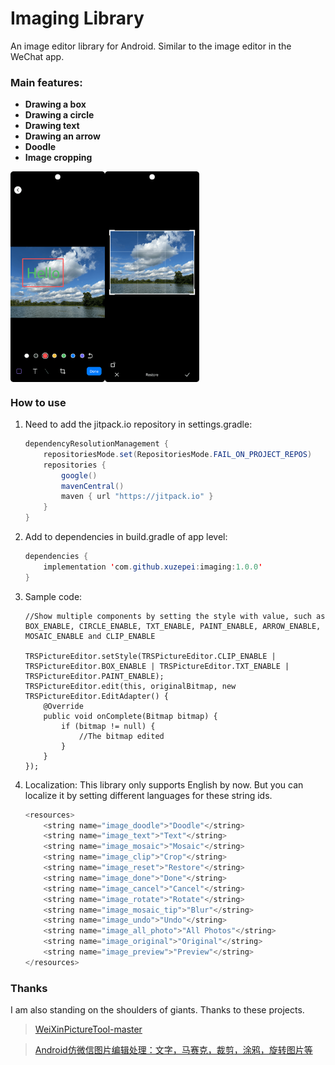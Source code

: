 # Imaging Library

An image editor library for Android. Similar to the image editor in the WeChat app.

### Main features:

- **Drawing a box**
- **Drawing a circle**
- **Drawing text**
- **Drawing an arrow**
- **Doodle**
- **Image cropping**

<div style="display: flex; justify-center; align-items: center;">   <img src="./readme/s1.png" alt="First Image" style="width: 30%;"/>   <img src="./readme/s2.png" alt="Second Image" style="width: 30%;"/> </div>

### How to use

1. Need to add the jitpack.io repository in settings.gradle:

   ```java
   dependencyResolutionManagement {
       repositoriesMode.set(RepositoriesMode.FAIL_ON_PROJECT_REPOS)
       repositories {
           google()
           mavenCentral()
           maven { url "https://jitpack.io" }
       }
   }
   ```

2. Add to dependencies in build.gradle of app level:

   ```java
   dependencies {
       implementation 'com.github.xuzepei:imaging:1.0.0'
   }
   ```

3. Sample code:

   ```Ja
   //Show multiple components by setting the style with value, such as BOX_ENABLE, CIRCLE_ENABLE, TXT_ENABLE, PAINT_ENABLE, ARROW_ENABLE, MOSAIC_ENABLE and CLIP_ENABLE
   
   TRSPictureEditor.setStyle(TRSPictureEditor.CLIP_ENABLE | TRSPictureEditor.BOX_ENABLE | TRSPictureEditor.TXT_ENABLE | TRSPictureEditor.PAINT_ENABLE);
   TRSPictureEditor.edit(this, originalBitmap, new TRSPictureEditor.EditAdapter() {
       @Override
       public void onComplete(Bitmap bitmap) {
           if (bitmap != null) {
               //The bitmap edited
           }
       }
   });

4. Localization:
     This library only supports English by now. But you can localize it by setting different languages for these string ids.

     ```java
     <resources>
         <string name="image_doodle">"Doodle"</string>
         <string name="image_text">"Text"</string>
         <string name="image_mosaic">"Mosaic"</string>
         <string name="image_clip">"Crop"</string>
         <string name="image_reset">"Restore"</string>
         <string name="image_done">"Done"</string>
         <string name="image_cancel">"Cancel"</string>
         <string name="image_rotate">"Rotate"</string>
         <string name="image_mosaic_tip">"Blur"</string>
         <string name="image_undo">"Undo"</string>
         <string name="image_all_photo">"All Photos"</string>
         <string name="image_original">"Original"</string>
         <string name="image_preview">"Preview"</string>
     </resources>
     ```
### Thanks

I am also standing on the shoulders of giants. Thanks to these projects.

> [WeiXinPictureTool-master](https://github.com/zhuguohui/WeiXinPictureTool-master)

> [Android仿微信图片编辑处理：文字，马赛克，裁剪，涂鸦，旋转图片等](https://blog.csdn.net/zhangphil/article/details/87860431)